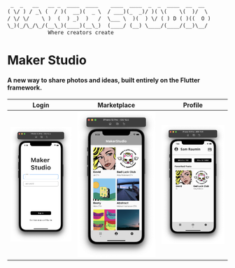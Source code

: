 ```
 _  _   __   __ _  ____  ____    ____  ____  _  _  ____  __  __  
( \/ ) / _\ (  / )(  __)(  _ \  / ___)(_  _)/ )( \(    \(  )/  \ 
/ \/ \/    \ )  (  ) _)  )   /  \___ \  )(  ) \/ ( ) D ( )((  O )
\_)(_/\_/\_/(__\_)(____)(__\_)  (____/ (__) \____/(____/(__)\__/ 
             Where creators create
```
# Maker Studio

#### A new way to share photos and ideas, built entirely on the Flutter framework.

| Login      |  Marketplace | Profile|
:----------:|:---------------:|:------:
![alt text](https://github.com/dal07065/MakerStudio/blob/main/assets/images/Screen%20Shot%202022-07-27%20at%206.59.31%20PM.png?raw=true) | ![alt text](https://github.com/dal07065/MakerStudio/blob/main/assets/images/Screen%20Shot%202022-07-27%20at%206.59.54%20PM.png?raw=true) | ![alt text](https://github.com/dal07065/MakerStudio/blob/main/assets/images/Screen%20Shot%202022-07-27%20at%207.00.11%20PM.png?raw=true)
